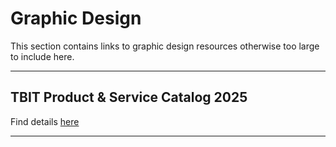 # Graphic Design

This section contains links to graphic design resources otherwise too large to include here.

---

## TBIT Product & Service Catalog 2025

Find details [here](https://drive.google.com/file/d/19LK0QufQ5UABsD89i5Xqqrvka3fqEhKQ/view?usp=drive_link)

---
